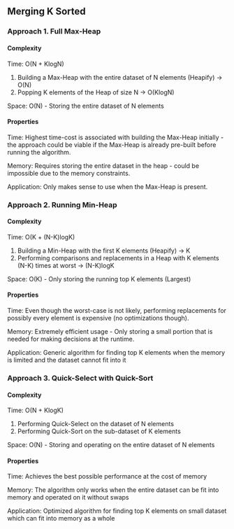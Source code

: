 ## Merging K Sorted



### Approach 1. Full Max-Heap

#### Complexity

Time: O(N + KlogN)
1. Building a Max-Heap with the entire dataset
   of N elements (Heapify) -> O(N)
2. Popping K elements of the Heap of size N -> O(KlogN)

Space: O(N) - Storing the entire dataset of N elements

#### Properties

Time: Highest time-cost is associated with building the Max-Heap
initially - the approach could be viable if the Max-Heap
is already pre-built before running the algorithm.

Memory: Requires storing the entire dataset in the heap -
could be impossible due to the memory constraints.

Application: Only makes sense to use when the Max-Heap is present.


### Approach 2. Running Min-Heap

#### Complexity

Time: O(K + (N-K)logK)
1. Building a Min-Heap with the first K elements (Heapify) -> K
2. Performing comparisons and replacements in a Heap with K elements
   (N-K) times at worst -> (N-K)logK
   
Space: O(K) - Only storing the running top K elements (Largest)

#### Properties

Time: Even though the worst-case is not likely, performing replacements
for possibly every element is expensive (no optimizations though).

Memory: Extremely efficient usage - Only storing a small portion that
is needed for making decisions at the runtime.

Application: Generic algorithm for finding top K elements
when the memory is limited and the dataset cannot fit into it


### Approach 3. Quick-Select with Quick-Sort

#### Complexity

Time: O(N + KlogK)
1. Performing Quick-Select on the dataset of N elements
2. Performing Quick-Sort on the sub-dataset of K elements

Space: O(N) - Storing and operating on the entire dataset of N elements

#### Properties

Time: Achieves the best possible performance at the cost of memory

Memory: The algorithm only works when the entire dataset can be fit
into memory and operated on it without swaps

Application: Optimized algorithm for finding top K elements on
small dataset which can fit into memory as a whole
